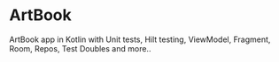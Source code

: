 # ArtBook
ArtBook app in Kotlin with Unit tests, Hilt testing, ViewModel, Fragment, Room, Repos, Test Doubles and more..
